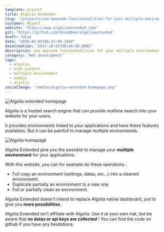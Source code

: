 ```yaml
---
template: project
title: Algolia Extended
slug: "/projects/use-awesome-functionnalities-for-your-multiple-environment-algolia"
customer: Myself
website: 'https://www.algoliaextended.com/'
git: 'https://github.com/bloodbee/algoliaextended'
draft: false
date: "2019-02-05T06:43:49.334Z"
dateCreation: "2017-10-01T00:00:00.000Z"
description: Use awesome functionnalities for your multiple environment algolia.
category: "Web development"
tags:
  - algolia
  - side project
  - multiple environment
  - nodejs
  - asyncjs
socialImage: "/media/algolia-extended-homepage.png"
---
```

![Algolia extended homepage](/media/algolia-extended-homepage.png)

Algolia is a hosted search engine that can provide realtime search into your website for your users.

It provides environments linked to your applications and have these features availables. But it can be painfull to manage multiple environments.

![Algolia homepage](/media/algolia-homepage.png)

Algolia Extended give you the possible to manage your **multiple environment** for your applications.

With this website, you can for example do these operations :

* Full copy an environment (settings, datas, etc...) into a cleaned environment.
* Duplicate partially an environment to a new one.
* Full or partially clean an environment.

Algolia Extended doesn't intend to replace Algolia native dashboard, just to give you **more possibilities**.

Algolia Extended isn't affiliate with Algolia. Use it at your own risk, but be aware that **no datas or api keys are collected** ! You can find the code on github if you have any hesitations.
